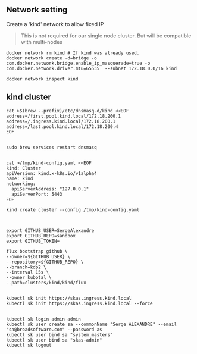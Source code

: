 

## Network setting

Create a 'kind' network to allow fixed IP
> This is not required for our single node cluster. But will be compatible with multi-nodes

```
docker network rm kind # If kind was already used.
docker network create -d=bridge -o com.docker.network.bridge.enable_ip_masquerade=true -o com.docker.network.driver.mtu=65535  --subnet 172.18.0.0/16 kind

docker network inspect kind
```


## kind cluster



```
cat >$(brew --prefix)/etc/dnsmasq.d/kind <<EOF
address=/first.pool.kind.local/172.18.200.1 
address=/.ingress.kind.local/172.18.200.1 
address=/last.pool.kind.local/172.18.200.4 
EOF


sudo brew services restart dnsmasq
```


```

cat >/tmp/kind-config.yaml <<EOF
kind: Cluster
apiVersion: kind.x-k8s.io/v1alpha4
name: kind
networking:
  apiServerAddress: "127.0.0.1"
  apiServerPort: 5443
EOF

kind create cluster --config /tmp/kind-config.yaml


```

```

export GITHUB_USER=SergeAlexandre
export GITHUB_REPO=sandbox
export GITHUB_TOKEN=

flux bootstrap github \
--owner=${GITHUB_USER} \
--repository=${GITHUB_REPO} \
--branch=kdp2 \
--interval 15s \
--owner kubotal \
--path=clusters/kind/kind/flux
```


```

kubectl sk init https://skas.ingress.kind.local
kubectl sk init https://skas.ingress.kind.local --force


kubectl sk login admin admin
kubectl sk user create sa --commonName "Serge ALEXANDRE" --email "sa@broadsoftware.com" --password as
kubectl sk user bind sa "system:masters"
kubectl sk user bind sa "skas-admin"
kubectl sk logout

```


